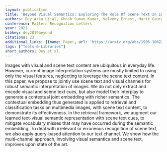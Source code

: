 ```yaml
---
layout: publication
title: 'Beyond Visual Semantics: Exploring The Role Of Scene Text In Image Understanding'
authors: Dey Arka Ujjal, Ghosh Suman Kumar, Valveny Ernest, Harit Gaurav
conference: Pattern Recognition Letters
year: 2021
bibkey: dey2019beyond
citations: 23
additional_links: [{name: Paper, url: 'https://arxiv.org/abs/1905.10622'}]
tags: ["Tools-&-Libraries"]
short_authors: Dey et al.
---
```

Images with visual and scene text content are ubiquitous in everyday life.
However, current image interpretation systems are mostly limited to using only
the visual features, neglecting to leverage the scene text content. In this
paper, we propose to jointly use scene text and visual channels for robust
semantic interpretation of images. We do not only extract and encode visual and
scene text cues, but also model their interplay to generate a contextual joint
embedding with richer semantics. The contextual embedding thus generated is
applied to retrieval and classification tasks on multimedia images, with scene
text content, to demonstrate its effectiveness. In the retrieval framework, we
augment our learned text-visual semantic representation with scene text cues,
to mitigate vocabulary misses that may have occurred during the semantic
embedding. To deal with irrelevant or erroneous recognition of scene text, we
also apply query-based attention to our text channel. We show how the
multi-channel approach, involving visual semantics and scene text, improves
upon state of the art.